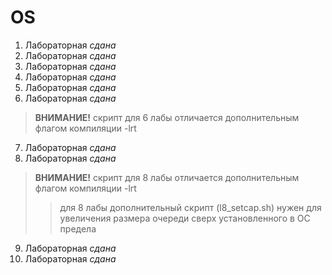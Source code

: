 # OS

1. Лабораторная *сдана*
2. Лабораторная *сдана*
3. Лабораторная *сдана*
4. Лабораторная *сдана*
5. Лабораторная *сдана*
6. Лабораторная *сдана*
>**ВНИМАНИЕ!** скрипт для 6 лабы отличается дополнительным флагом компиляции -lrt
7. Лабораторная *сдана*
8. Лабораторная *сдана*
> **ВНИМАНИЕ!** скрипт для 8 лабы отличается дополнительным флагом компиляции -lrt
>> для 8 лабы дополнительный скрипт (l8_setcap.sh) нужен для увеличения размера очереди сверх установленного в ОС предела
9. Лабораторная *сдана*
10. Лабораторная *сдана*
